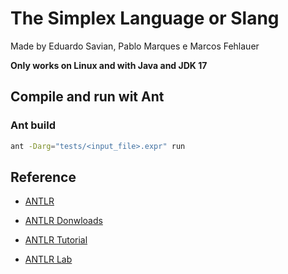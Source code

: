# The Simplex Language or Slang

Made by Eduardo Savian, Pablo Marques e Marcos Fehlauer

**Only works on Linux and with Java and JDK 17**

## Compile and run wit **Ant**

### Ant build

```bash
ant -Darg="tests/<input_file>.expr" run
```

## Reference

- [ANTLR](https://www.antlr.org/index.html)

- [ANTLR Donwloads](https://www.antlr.org/download.html)

- [ANTLR Tutorial](https://github.com/antlr/antlr4/blob/master/doc/index.md)

- [ANTLR Lab](http://lab.antlr.org/)
